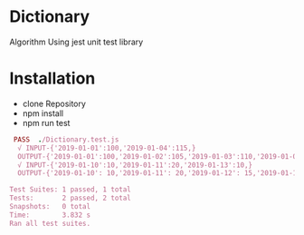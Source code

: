 # Dictionary
Algorithm Using jest unit test library

# Installation
- clone Repository
- npm install
- npm run test

```ruby
 PASS  ./Dictionary.test.js
  √ INPUT-{'2019-01-01':100,'2019-01-04':115,}
  OUTPUT-{'2019-01-01':100,'2019-01-02':105,'2019-01-03':110,'2019-01-04':115} (8 ms)
  √ INPUT-{'2019-01-10':10,'2019-01-11':20,'2019-01-13':10,}
  OUTPUT-{'2019-01-10': 10,'2019-01-11': 20,'2019-01-12': 15,'2019-01-13': 10} (1 ms)

Test Suites: 1 passed, 1 total
Tests:       2 passed, 2 total
Snapshots:   0 total
Time:        3.832 s
Ran all test suites.
```
